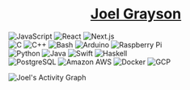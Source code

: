 <h1 align='center'><a href='https://joelgrayson.com'>Joel Grayson</a></h1>

<!-- Top Programming Languages -->
<p>
    <img alt="JavaScript" src="https://img.shields.io/badge/JavaScript-F7DF1E.svg?logo=javascript&logoColor=black">
    <img alt="React" src="https://img.shields.io/badge/-React-blue?logo=react">
    <img alt="Next.js" src="https://img.shields.io/badge/-Next-black?logo=next.js">
    <br/>
    <img alt="C" src="https://custom-icon-badges.demolab.com/badge/C-03599C.svg?logo=c-in-hexagon&logoColor=white">
    <img alt="C++" src="https://custom-icon-badges.demolab.com/badge/C++-9C033A.svg?logo=cpp2&logoColor=white">
    <img alt="Bash" src="https://img.shields.io/badge/Bash-121011.svg?logo=gnu-bash&logoColor=white">
    <img alt="Arduino" src="https://img.shields.io/badge/-Arduino-00979D?logo=Arduino&logoColor=white">
    <img alt="Raspberry Pi" src="https://img.shields.io/badge/-Raspi-red?logo=raspberrypi">
    <br/>
    <img alt="Python" src="https://img.shields.io/badge/Python-14354C.svg?logo=python&logoColor=white">
    <img alt="Java" src="https://custom-icon-badges.demolab.com/badge/Java-007396.svg?logo=java&logoColor=white">
    <img alt="Swift" src="https://img.shields.io/badge/-Swift-orange?logo=swift&logoColor=white">
    <img alt="Haskell" src="https://img.shields.io/badge/-Haskell-darkblue?logo=haskell">
    <br/>
    <img alt="PostgreSQL" src="https://img.shields.io/badge/PostgreSQL-316192.svg?logo=postgresql&logoColor=white">
    <img alt="Amazon AWS" src='https://img.shields.io/badge/-AWS-orange?logo=amazonaws'/>
    <img alt="Docker" src='https://img.shields.io/badge/-Docker-blue?logo=docker&logoColor=white'/>
    <img alt="GCP" src='https://img.shields.io/badge/-GCP-blue?logo=googlecloud&logoColor=white' />
</p>

<img alt="Joel's Activity Graph" src="https://activity-graph.herokuapp.com/graph?username=JoelGrayson&custom_title=My%20Contribution%20in%20the%20Last%20Month&theme=react-dark" />
